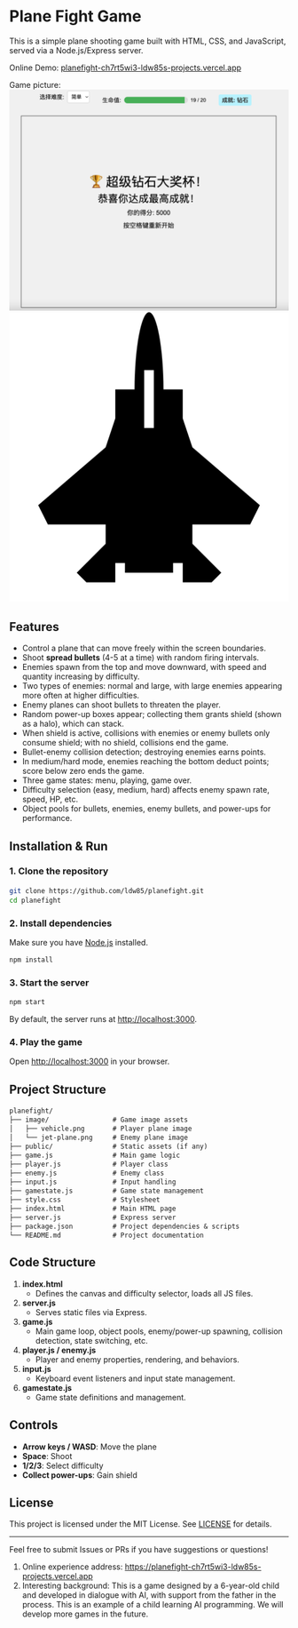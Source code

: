 # Plane Fight Game

This is a simple plane shooting game built with HTML, CSS, and JavaScript, served via a Node.js/Express server.

Online Demo: [planefight-ch7rt5wi3-ldw85s-projects.vercel.app](https://planefight-ch7rt5wi3-ldw85s-projects.vercel.app/)

Game picture: 
![game picture](./image/gamesuc.png)
![game picture](./image/vehicle.png)

## Features

- Control a plane that can move freely within the screen boundaries.
- Shoot **spread bullets** (4-5 at a time) with random firing intervals.
- Enemies spawn from the top and move downward, with speed and quantity increasing by difficulty.
- Two types of enemies: normal and large, with large enemies appearing more often at higher difficulties.
- Enemy planes can shoot bullets to threaten the player.
- Random power-up boxes appear; collecting them grants shield (shown as a halo), which can stack.
- When shield is active, collisions with enemies or enemy bullets only consume shield; with no shield, collisions end the game.
- Bullet-enemy collision detection; destroying enemies earns points.
- In medium/hard mode, enemies reaching the bottom deduct points; score below zero ends the game.
- Three game states: menu, playing, game over.
- Difficulty selection (easy, medium, hard) affects enemy spawn rate, speed, HP, etc.
- Object pools for bullets, enemies, enemy bullets, and power-ups for performance.

## Installation & Run

### 1. Clone the repository

```bash
git clone https://github.com/ldw85/planefight.git
cd planefight
```

### 2. Install dependencies

Make sure you have [Node.js](https://nodejs.org/) installed.

```bash
npm install
```

### 3. Start the server

```bash
npm start
```

By default, the server runs at [http://localhost:3000](http://localhost:3000).

### 4. Play the game

Open [http://localhost:3000](http://localhost:3000) in your browser.

## Project Structure

```
planefight/
├── image/                # Game image assets
│   ├── vehicle.png       # Player plane image
│   └── jet-plane.png     # Enemy plane image
├── public/               # Static assets (if any)
├── game.js               # Main game logic
├── player.js             # Player class
├── enemy.js              # Enemy class
├── input.js              # Input handling
├── gamestate.js          # Game state management
├── style.css             # Stylesheet
├── index.html            # Main HTML page
├── server.js             # Express server
├── package.json          # Project dependencies & scripts
└── README.md             # Project documentation
```

## Code Structure

1. **index.html**  
   - Defines the canvas and difficulty selector, loads all JS files.
2. **server.js**  
   - Serves static files via Express.
3. **game.js**  
   - Main game loop, object pools, enemy/power-up spawning, collision detection, state switching, etc.
4. **player.js / enemy.js**  
   - Player and enemy properties, rendering, and behaviors.
5. **input.js**  
   - Keyboard event listeners and input state management.
6. **gamestate.js**  
   - Game state definitions and management.

## Controls

- **Arrow keys / WASD**: Move the plane
- **Space**: Shoot
- **1/2/3**: Select difficulty
- **Collect power-ups**: Gain shield

## License

This project is licensed under the MIT License. See [LICENSE](LICENSE) for details.

---

Feel free to submit Issues or PRs if you have suggestions or questions!

1.  Online experience address: https://planefight-ch7rt5wi3-ldw85s-projects.vercel.app
2.  Interesting background: This is a game designed by a 6-year-old child and developed in dialogue with AI, with support from the father in the process. This is an example of a child learning AI programming. We will develop more games in the future.